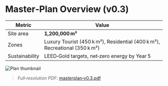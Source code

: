 # Master‑Plan Overview (v0.3)

| Metric | Value |
|--------|-------|
| Site area | **1,200,000 m²** |
| Zones | Luxury Tourist (450 k m²), Residential (400 k m²), Recreational (350 k m²) |
| Sustainability | LEED‑Gold targets, net‑zero energy by Year 5 |

![Plan thumbnail](../media/hero.jpg)

> *Full‑resolution PDF*: [masterplan‑v0.3.pdf](masterplan-v0.3.pdf)
